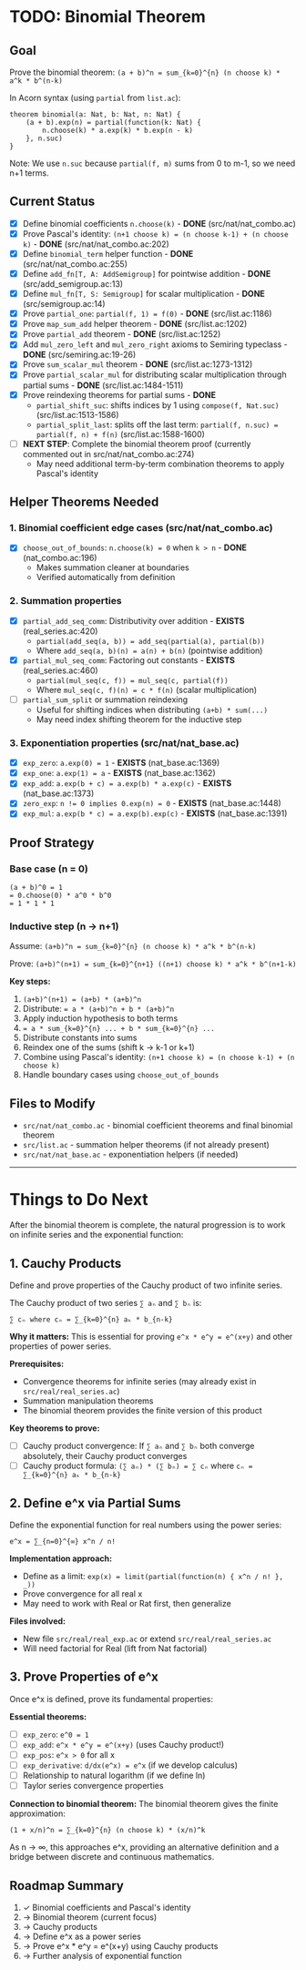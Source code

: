 # TODO: Binomial Theorem

## Goal
Prove the binomial theorem: `(a + b)^n = sum_{k=0}^{n} (n choose k) * a^k * b^(n-k)`

In Acorn syntax (using `partial` from `list.ac`):
```acorn
theorem binomial(a: Nat, b: Nat, n: Nat) {
    (a + b).exp(n) = partial(function(k: Nat) {
        n.choose(k) * a.exp(k) * b.exp(n - k)
    }, n.suc)
}
```

Note: We use `n.suc` because `partial(f, m)` sums from 0 to m-1, so we need n+1 terms.

## Current Status
- [x] Define binomial coefficients `n.choose(k)` - **DONE** (src/nat/nat_combo.ac)
- [x] Prove Pascal's identity: `(n+1 choose k) = (n choose k-1) + (n choose k)` - **DONE** (src/nat/nat_combo.ac:202)
- [x] Define `binomial_term` helper function - **DONE** (src/nat/nat_combo.ac:255)
- [x] Define `add_fn[T, A: AddSemigroup]` for pointwise addition - **DONE** (src/add_semigroup.ac:13)
- [x] Define `mul_fn[T, S: Semigroup]` for scalar multiplication - **DONE** (src/semigroup.ac:14)
- [x] Prove `partial_one`: `partial(f, 1) = f(0)` - **DONE** (src/list.ac:1186)
- [x] Prove `map_sum_add` helper theorem - **DONE** (src/list.ac:1202)
- [x] Prove `partial_add` theorem - **DONE** (src/list.ac:1252)
- [x] Add `mul_zero_left` and `mul_zero_right` axioms to Semiring typeclass - **DONE** (src/semiring.ac:19-26)
- [x] Prove `sum_scalar_mul` theorem - **DONE** (src/list.ac:1273-1312)
- [x] Prove `partial_scalar_mul` for distributing scalar multiplication through partial sums - **DONE** (src/list.ac:1484-1511)
- [x] Prove reindexing theorems for partial sums - **DONE**
  - `partial_shift_suc`: shifts indices by 1 using `compose(f, Nat.suc)` (src/list.ac:1513-1586)
  - `partial_split_last`: splits off the last term: `partial(f, n.suc) = partial(f, n) + f(n)` (src/list.ac:1588-1600)
- [ ] **NEXT STEP**: Complete the binomial theorem proof (currently commented out in src/nat/nat_combo.ac:274)
  - May need additional term-by-term combination theorems to apply Pascal's identity

## Helper Theorems Needed

### 1. Binomial coefficient edge cases (src/nat/nat_combo.ac)
- [x] `choose_out_of_bounds`: `n.choose(k) = 0` when `k > n` - **DONE** (nat_combo.ac:196)
  - Makes summation cleaner at boundaries
  - Verified automatically from definition

### 2. Summation properties
- [x] `partial_add_seq_comm`: Distributivity over addition - **EXISTS** (real_series.ac:420)
  - `partial(add_seq(a, b)) = add_seq(partial(a), partial(b))`
  - Where `add_seq(a, b)(n) = a(n) + b(n)` (pointwise addition)
- [x] `partial_mul_seq_comm`: Factoring out constants - **EXISTS** (real_series.ac:460)
  - `partial(mul_seq(c, f)) = mul_seq(c, partial(f))`
  - Where `mul_seq(c, f)(n) = c * f(n)` (scalar multiplication)
- [ ] `partial_sum_split` or summation reindexing
  - Useful for shifting indices when distributing `(a+b) * sum(...)`
  - May need index shifting theorem for the inductive step

### 3. Exponentiation properties (src/nat/nat_base.ac)
- [x] `exp_zero`: `a.exp(0) = 1` - **EXISTS** (nat_base.ac:1369)
- [x] `exp_one`: `a.exp(1) = a` - **EXISTS** (nat_base.ac:1362)
- [x] `exp_add`: `a.exp(b + c) = a.exp(b) * a.exp(c)` - **EXISTS** (nat_base.ac:1373)
- [x] `zero_exp`: `n != 0 implies 0.exp(n) = 0` - **EXISTS** (nat_base.ac:1448)
- [x] `exp_mul`: `a.exp(b * c) = a.exp(b).exp(c)` - **EXISTS** (nat_base.ac:1391)

## Proof Strategy

### Base case (n = 0)
```
(a + b)^0 = 1
= 0.choose(0) * a^0 * b^0
= 1 * 1 * 1
```

### Inductive step (n → n+1)
Assume: `(a+b)^n = sum_{k=0}^{n} (n choose k) * a^k * b^(n-k)`

Prove: `(a+b)^(n+1) = sum_{k=0}^{n+1} ((n+1) choose k) * a^k * b^(n+1-k)`

**Key steps:**
1. `(a+b)^(n+1) = (a+b) * (a+b)^n`
2. Distribute: `= a * (a+b)^n + b * (a+b)^n`
3. Apply induction hypothesis to both terms
4. `= a * sum_{k=0}^{n} ... + b * sum_{k=0}^{n} ...`
5. Distribute constants into sums
6. Reindex one of the sums (shift k → k-1 or k+1)
7. Combine using Pascal's identity: `(n+1 choose k) = (n choose k-1) + (n choose k)`
8. Handle boundary cases using `choose_out_of_bounds`

## Files to Modify
- `src/nat/nat_combo.ac` - binomial coefficient theorems and final binomial theorem
- `src/list.ac` - summation helper theorems (if not already present)
- `src/nat/nat_base.ac` - exponentiation helpers (if needed)

---

# Things to Do Next

After the binomial theorem is complete, the natural progression is to work on infinite series and the exponential function:

## 1. Cauchy Products
Define and prove properties of the Cauchy product of two infinite series.

The Cauchy product of two series `∑ aₙ` and `∑ bₙ` is:
```
∑ cₙ where cₙ = ∑_{k=0}^{n} aₖ * b_{n-k}
```

**Why it matters:** This is essential for proving `e^x * e^y = e^(x+y)` and other properties of power series.

**Prerequisites:**
- Convergence theorems for infinite series (may already exist in `src/real/real_series.ac`)
- Summation manipulation theorems
- The binomial theorem provides the finite version of this product

**Key theorems to prove:**
- [ ] Cauchy product convergence: If `∑ aₙ` and `∑ bₙ` both converge absolutely, their Cauchy product converges
- [ ] Cauchy product formula: `(∑ aₙ) * (∑ bₙ) = ∑ cₙ` where `cₙ = ∑_{k=0}^{n} aₖ * b_{n-k}`

## 2. Define e^x via Partial Sums
Define the exponential function for real numbers using the power series:
```
e^x = ∑_{n=0}^{∞} x^n / n!
```

**Implementation approach:**
- Define as a limit: `exp(x) = limit(partial(function(n) { x^n / n! }, _))`
- Prove convergence for all real x
- May need to work with Real or Rat first, then generalize

**Files involved:**
- New file `src/real/real_exp.ac` or extend `src/real/real_series.ac`
- Will need factorial for Real (lift from Nat factorial)

## 3. Prove Properties of e^x
Once e^x is defined, prove its fundamental properties:

**Essential theorems:**
- [ ] `exp_zero`: `e^0 = 1`
- [ ] `exp_add`: `e^x * e^y = e^(x+y)` (uses Cauchy product!)
- [ ] `exp_pos`: `e^x > 0` for all x
- [ ] `exp_derivative`: `d/dx(e^x) = e^x` (if we develop calculus)
- [ ] Relationship to natural logarithm (if we define ln)
- [ ] Taylor series convergence properties

**Connection to binomial theorem:**
The binomial theorem gives the finite approximation:
```
(1 + x/n)^n = ∑_{k=0}^{n} (n choose k) * (x/n)^k
```
As n → ∞, this approaches e^x, providing an alternative definition and a bridge between discrete and continuous mathematics.

## Roadmap Summary
1. ✓ Binomial coefficients and Pascal's identity
2. → Binomial theorem (current focus)
3. → Cauchy products
4. → Define e^x as a power series
5. → Prove e^x * e^y = e^(x+y) using Cauchy products
6. → Further analysis of exponential function
